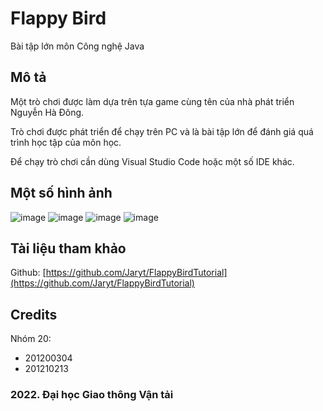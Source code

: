 # Flappy Bird
Bài tập lớn môn Công nghệ Java

## Mô tả
Một trò chơi được làm dựa trên tựa game cùng tên của nhà phát triển Nguyễn Hà Đông.

Trò chơi được phát triển để chạy trên PC và là bài tập lớn để đánh giá quá trình học tập của môn học.

Để chạy trò chơi cần dùng Visual Studio Code hoặc một số IDE khác.

## Một số hình ảnh
![image](https://user-images.githubusercontent.com/85392867/163222904-8208606e-437b-49d3-82a8-5036878faaa4.png)
![image](https://user-images.githubusercontent.com/85392867/163222919-453ff749-87b3-4332-86bd-4febf4a29e0c.png)
![image](https://user-images.githubusercontent.com/85392867/163222937-87d2853c-2694-4ed7-88c5-081bcb6bdde3.png)
![image](https://user-images.githubusercontent.com/85392867/163222942-2e2421c9-43d1-43f8-a909-5fc63c0513f7.png)

## Tài liệu tham khảo

Github: [https://github.com/Jaryt/FlappyBirdTutorial](https://github.com/Jaryt/FlappyBirdTutorial)

## Credits
Nhóm 20:

  * 201200304
  * 201210213

### 2022. Đại học Giao thông Vận tải
